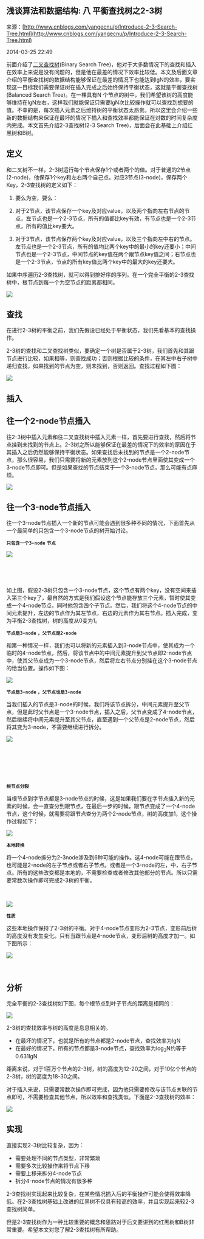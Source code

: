 ## 浅谈算法和数据结构: 八 平衡查找树之2-3树

来源：[http://www.cnblogs.com/yangecnu/p/Introduce-2-3-Search-Tree.html](http://www.cnblogs.com/yangecnu/p/Introduce-2-3-Search-Tree.html)

2014-03-25 22:49


前面介绍了[二叉查找树][100](Binary Search Tree)，他对于大多数情况下的查找和插入在效率上来说是没有问题的，但是他在最差的情况下效率比较低。本文及后面文章介绍的平衡查找树的数据结构能够保证在最差的情况下也能达到lgN的效率，要实现这一目标我们需要保证树在插入完成之后始终保持平衡状态，这就是平衡查找树(Balanced Search Tree)。在一棵具有N 个节点的树中，我们希望该树的高度能够维持在lgN左右，这样我们就能保证只需要lgN次比较操作就可以查找到想要的值。不幸的是，每次插入元素之后维持树的平衡状态太昂贵。所以这里会介绍一些新的数据结构来保证在最坏的情况下插入和查找效率都能保证在对数的时间复杂度内完成。本文首先介绍2-3查找树(2-3 Search Tree)，后面会在此基础上介绍红黑树和B树。

## 定义

和二叉树不一样，2-3树运行每个节点保存1个或者两个的值。对于普通的2节点(2-node)，他保存1个key和左右两个自己点。对应3节点(3-node)，保存两个Key，2-3查找树的定义如下：

1. 要么为空，要么：

2. 对于2节点，该节点保存一个key及对应value，以及两个指向左右节点的节点，左节点也是一个2-3节点，所有的值都比key有效，有节点也是一个2-3节点，所有的值比key要大。

3. 对于3节点，该节点保存两个key及对应value，以及三个指向左中右的节点。左节点也是一个2-3节点，所有的值均比两个key中的最小的key还要小；中间节点也是一个2-3节点，中间节点的key值在两个跟节点key值之间；右节点也是一个2-3节点，节点的所有key值比两个key中的最大的key还要大。

如果中序遍历2-3查找树，就可以得到排好序的序列。在一个完全平衡的2-3查找树中，根节点到每一个为空节点的距离都相同。

![][0]

## 查找

在进行2-3树的平衡之前，我们先假设已经处于平衡状态，我们先看基本的查找操作。

2-3树的查找和二叉查找树类似，要确定一个树是否属于2-3树，我们首先和其跟节点进行比较，如果相等，则查找成功；否则根据比较的条件，在其左中右子树中递归查找，如果找到的节点为空，则未找到，否则返回。查找过程如下图：

![][1]

## 插入

## 往一个2-node节点插入

往2-3树中插入元素和往二叉查找树中插入元素一样，首先要进行查找，然后将节点挂到未找到的节点上。2-3树之所以能够保证在最差的情况下的效率的原因在于其插入之后仍然能够保持平衡状态。如果查找后未找到的节点是一个2-node节点，那么很容易，我们只需要将新的元素放到这个2-node节点里面使其变成一个3-node节点即可。但是如果查找的节点结束于一个3-node节点，那么可能有点麻烦。

![][2]

## 往一个3-node节点插入

往一个3-node节点插入一个新的节点可能会遇到很多种不同的情况，下面首先从一个最简单的只包含一个3-node节点的树开始讨论。

 **`只包含一个3-node`**  **`节点`** 

![][3] 

 

 

如上图，假设2-3树只包含一个3-node节点，这个节点有两个key，没有空间来插入第三个key了，最自然的方式是我们假设这个节点能存放三个元素，暂时使其变成一个4-node节点，同时他包含四个子节点。然后，我们将这个4-node节点的中间元素提升，左边的节点作为其左节点，右边的元素作为其右节点。插入完成，变为平衡2-3查找树，树的高度从0变为1。

 **`节点是3-node`**  **`，父节点是2-node`** 

和第一种情况一样，我们也可以将新的元素插入到3-node节点中，使其成为一个临时的4-node节点，然后，将该节点中的中间元素提升到父节点即2-node节点中，使其父节点成为一个3-node节点，然后将左右节点分别挂在这个3-node节点的恰当位置。操作如下图：

![][4]

 **`节点是3-node`**  **`，父节点也是3-node`** 

当我们插入的节点是3-node的时候，我们将该节点拆分，中间元素提升至父节点，但是此时父节点是一个3-node节点，插入之后，父节点变成了4-node节点，然后继续将中间元素提升至其父节点，直至遇到一个父节点是2-node节点，然后将其变为3-node，不需要继续进行拆分。

![][5]

 

 

 

 **`根节点分裂`** 

当根节点到字节点都是3-node节点的时候，这是如果我们要在字节点插入新的元素的时候，会一直查分到跟节点，在最后一步的时候，跟节点变成了一个4-node节点，这个时候，就需要将跟节点查分为两个2-node节点，树的高度加1，这个操作过程如下：

![][6]

 **`本地转换`** 

将一个4-node拆分为2-3node涉及到6种可能的操作。这4-node可能在跟节点，也可能是2-node的左子节点或者右子节点。或者是一个3-node的左，中，右子节点。所有的这些改变都是本地的，不需要检查或者修改其他部分的节点。所以只需要常数次操作即可完成2-3树的平衡。

 

![][7]

 **`性质`** 

这些本地操作保持了2-3树的平衡。对于4-node节点变形为2-3节点，变形前后树的高度没有发生变化。只有当跟节点是4-node节点，变形后树的高度才加一。如下图所示：

![][8]

 

## 分析

完全平衡的2-3查找树如下图，每个根节点到叶子节点的距离是相同的：

![][9]

2-3树的查找效率与树的高度是息息相关的。



* 在最坏的情况下，也就是所有的节点都是2-node节点，查找效率为lgN 
* 在最好的情况下，所有的节点都是3-node节点，查找效率为log<sub>3</sub>N约等于0.631lgN  


距离来说，对于1百万个节点的2-3树，树的高度为12-20之间，对于10亿个节点的2-3树，树的高度为18-30之间。

对于插入来说，只需要常数次操作即可完成，因为他只需要修改与该节点关联的节点即可，不需要检查其他节点，所以效率和查找类似。下面是2-3查找树的效率：

![][10]

## 实现

直接实现2-3树比较复杂，因为：



* 需要处理不同的节点类型，非常繁琐 
* 需要多次比较操作来将节点下移 
* 需要上移来拆分4-node节点 
* 拆分4-node节点的情况有很多种  


2-3查找树实现起来比较复杂，在某些情况插入后的平衡操作可能会使得效率降低。在2-3查找树基础上改进的红黑树不仅具有较高的效率，并且实现起来较2-3查找树简单。

但是2-3查找树作为一种比较重要的概念和思路对于后文要讲到的红黑树和B树非常重要。希望本文对您了解2-3查找树有所帮助。

[0]: ./img/252248450292152.png
[1]: ./img/252248520921162.png
[2]: ./img/252248546708473.png
[3]: ./img/252248589202242.png
[4]: ./img/252249008268925.png
[5]: ./img/252249047954480.png
[6]: ./img/252249059365266.png
[7]: ./img/252249068116365.png
[8]: ./img/252249077015992.png
[9]: ./img/252249084989348.png
[10]: ./img/252249104513019.png
[100]: http://www.cnblogs.com/yangecnu/p/Introduce-Binary-Search-Tree.html
